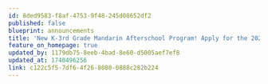 ```yaml
---
id: 8ded9583-f8af-4753-9f48-245d08652df2
published: false
blueprint: announcements
title: 'New K-3rd Grade Mandarin Afterschool Program! Apply for the 2025-26 school year today!'
feature_on_homepage: true
updated_by: 1179db75-8eeb-4bad-8e60-d5005aef7ef8
updated_at: 1740496256
link: c122c5f5-7df6-4f26-8080-0888c282b224
---
```

